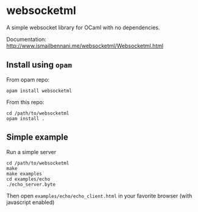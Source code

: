 # websocketml
A simple websocket library for OCaml with no dependencies.

Documentation: http://www.ismailbennani.me/websocketml/Websocketml.html

## Install using `opam`

From opam repo:
```
opam install websocketml
```

From this repo:
```
cd /path/to/websocketml
opam install .
```

## Simple example

Run a simple server
```
cd /path/to/websocketml
make
make examples
cd examples/echo
./echo_server.byte
```

Then open `examples/echo/echo_client.html` in your favorite browser (with javascript enabled)
